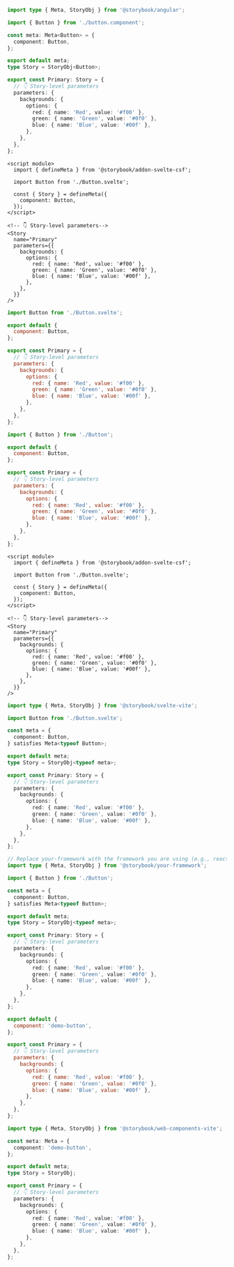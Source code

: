 ```ts filename="Button.stories.ts" renderer="angular" language="ts"
import type { Meta, StoryObj } from '@storybook/angular';

import { Button } from './button.component';

const meta: Meta<Button> = {
  component: Button,
};

export default meta;
type Story = StoryObj<Button>;

export const Primary: Story = {
  // 👇 Story-level parameters
  parameters: {
    backgrounds: {
      options: {
        red: { name: 'Red', value: '#f00' },
        green: { name: 'Green', value: '#0f0' },
        blue: { name: 'Blue', value: '#00f' },
      },
    },
  },
};
```

```svelte filename="Button.stories.svelte" renderer="svelte" language="js" tabTitle="Svelte CSF"
<script module>
  import { defineMeta } from '@storybook/addon-svelte-csf';

  import Button from './Button.svelte';

  const { Story } = defineMeta({
    component: Button,
  });
</script>

<!-- 👇 Story-level parameters-->
<Story
  name="Primary"
  parameters={{
    backgrounds: {
      options: {
        red: { name: 'Red', value: '#f00' },
        green: { name: 'Green', value: '#0f0' },
        blue: { name: 'Blue', value: '#00f' },
      },
    },
  }}
/>
```

```js filename="Button.stories.js" renderer="svelte" language="js" tabTitle="CSF"
import Button from './Button.svelte';

export default {
  component: Button,
};

export const Primary = {
  // 👇 Story-level parameters
  parameters: {
    backgrounds: {
      options: {
        red: { name: 'Red', value: '#f00' },
        green: { name: 'Green', value: '#0f0' },
        blue: { name: 'Blue', value: '#00f' },
      },
    },
  },
};
```

```js filename="Button.stories.js|jsx" renderer="common" language="js"
import { Button } from './Button';

export default {
  component: Button,
};

export const Primary = {
  // 👇 Story-level parameters
  parameters: {
    backgrounds: {
      options: {
        red: { name: 'Red', value: '#f00' },
        green: { name: 'Green', value: '#0f0' },
        blue: { name: 'Blue', value: '#00f' },
      },
    },
  },
};
```

```svelte filename="Button.stories.svelte" renderer="svelte" language="ts" tabTitle="Svelte CSF"
<script module>
  import { defineMeta } from '@storybook/addon-svelte-csf';

  import Button from './Button.svelte';

  const { Story } = defineMeta({
    component: Button,
  });
</script>

<!-- 👇 Story-level parameters-->
<Story
  name="Primary"
  parameters={{
    backgrounds: {
      options: {
        red: { name: 'Red', value: '#f00' },
        green: { name: 'Green', value: '#0f0' },
        blue: { name: 'Blue', value: '#00f' },
      },
    },
  }}
/>
```

```ts filename="Button.stories.ts" renderer="svelte" language="ts" tabTitle="CSF"
import type { Meta, StoryObj } from '@storybook/svelte-vite';

import Button from './Button.svelte';

const meta = {
  component: Button,
} satisfies Meta<typeof Button>;

export default meta;
type Story = StoryObj<typeof meta>;

export const Primary: Story = {
  // 👇 Story-level parameters
  parameters: {
    backgrounds: {
      options: {
        red: { name: 'Red', value: '#f00' },
        green: { name: 'Green', value: '#0f0' },
        blue: { name: 'Blue', value: '#00f' },
      },
    },
  },
};
```

```ts filename="Button.stories.ts|tsx" renderer="common" language="ts"
// Replace your-framework with the framework you are using (e.g., react-vite, vue3-vite, angular, etc.)
import type { Meta, StoryObj } from '@storybook/your-framework';

import { Button } from './Button';

const meta = {
  component: Button,
} satisfies Meta<typeof Button>;

export default meta;
type Story = StoryObj<typeof meta>;

export const Primary: Story = {
  // 👇 Story-level parameters
  parameters: {
    backgrounds: {
      options: {
        red: { name: 'Red', value: '#f00' },
        green: { name: 'Green', value: '#0f0' },
        blue: { name: 'Blue', value: '#00f' },
      },
    },
  },
};
```

```js filename="Button.stories.js" renderer="web-components" language="js"
export default {
  component: 'demo-button',
};

export const Primary = {
  // 👇 Story-level parameters
  parameters: {
    backgrounds: {
      options: {
        red: { name: 'Red', value: '#f00' },
        green: { name: 'Green', value: '#0f0' },
        blue: { name: 'Blue', value: '#00f' },
      },
    },
  },
};
```

```ts filename="Button.stories.ts" renderer="web-components" language="ts"
import type { Meta, StoryObj } from '@storybook/web-components-vite';

const meta: Meta = {
  component: 'demo-button',
};

export default meta;
type Story = StoryObj;

export const Primary = {
  // 👇 Story-level parameters
  parameters: {
    backgrounds: {
      options: {
        red: { name: 'Red', value: '#f00' },
        green: { name: 'Green', value: '#0f0' },
        blue: { name: 'Blue', value: '#00f' },
      },
    },
  },
};
```

